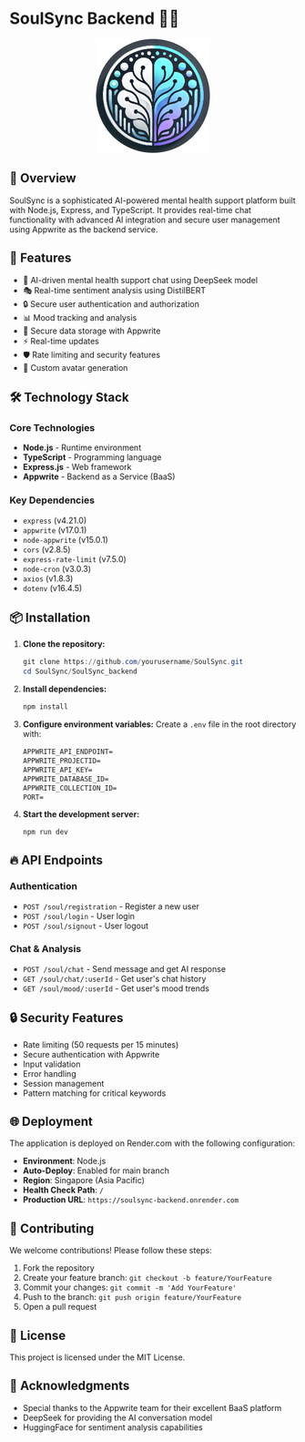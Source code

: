 # SoulSync Backend 🧠✨

<p align="center">
  <img src="./public/assets/logo.jpg" alt="SoulSync Logo" width="200"/>
</p>

## 🌟 Overview

SoulSync is a sophisticated AI-powered mental health support platform built with Node.js, Express, and TypeScript. It provides real-time chat functionality with advanced AI integration and secure user management using Appwrite as the backend service.

## 🚀 Features

- 🤖 AI-driven mental health support chat using DeepSeek model
- 🎭 Real-time sentiment analysis using DistilBERT
- 🔒 Secure user authentication and authorization
- 📊 Mood tracking and analysis
- 💾 Secure data storage with Appwrite
- ⚡ Real-time updates
- 🛡️ Rate limiting and security features
- 🎨 Custom avatar generation

## 🛠️ Technology Stack

### Core Technologies
- **Node.js** - Runtime environment
- **TypeScript** - Programming language
- **Express.js** - Web framework
- **Appwrite** - Backend as a Service (BaaS)

### Key Dependencies
- `express` (v4.21.0)
- `appwrite` (v17.0.1)
- `node-appwrite` (v15.0.1)
- `cors` (v2.8.5)
- `express-rate-limit` (v7.5.0)
- `node-cron` (v3.0.3)
- `axios` (v1.8.3)
- `dotenv` (v16.4.5)

## 📦 Installation

1. **Clone the repository:**
   ```powershell
   git clone https://github.com/yourusername/SoulSync.git
   cd SoulSync/SoulSync_backend
   ```

2. **Install dependencies:**
   ```powershell
   npm install
   ```

3. **Configure environment variables:**
   Create a `.env` file in the root directory with:
   ```env
   APPWRITE_API_ENDPOINT=
   APPWRITE_PROJECTID=
   APPWRITE_API_KEY=
   APPWRITE_DATABASE_ID=
   APPWRITE_COLLECTION_ID=
   PORT=
   ```

4. **Start the development server:**
   ```powershell
   npm run dev
   ```

## 🔥 API Endpoints

### Authentication
- `POST /soul/registration` - Register a new user
- `POST /soul/login` - User login
- `POST /soul/signout` - User logout

### Chat & Analysis
- `POST /soul/chat` - Send message and get AI response
- `GET /soul/chat/:userId` - Get user's chat history
- `GET /soul/mood/:userId` - Get user's mood trends

## 🔒 Security Features

- Rate limiting (50 requests per 15 minutes)
- Secure authentication with Appwrite
- Input validation
- Error handling
- Session management
- Pattern matching for critical keywords

## 🌐 Deployment

The application is deployed on Render.com with the following configuration:
- **Environment**: Node.js
- **Auto-Deploy**: Enabled for main branch
- **Region**: Singapore (Asia Pacific)
- **Health Check Path**: `/`
- **Production URL**: `https://soulsync-backend.onrender.com`

## 🤝 Contributing

We welcome contributions! Please follow these steps:

1. Fork the repository
2. Create your feature branch: `git checkout -b feature/YourFeature`
3. Commit your changes: `git commit -m 'Add YourFeature'`
4. Push to the branch: `git push origin feature/YourFeature`
5. Open a pull request

## 📄 License

This project is licensed under the MIT License.

## 🙏 Acknowledgments

- Special thanks to the Appwrite team for their excellent BaaS platform
- DeepSeek for providing the AI conversation model
- HuggingFace for sentiment analysis capabilities

